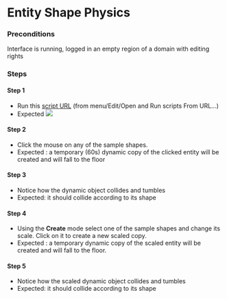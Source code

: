 # Entity Shape Physics
### Preconditions
Interface is running, logged in an empty region of a domain with editing rights

### Steps

#### Step 1
- Run this [script URL](./testStory.js?raw=true) (from menu/Edit/Open and Run scripts From URL...)
- Expected ![](./entity-shape-physics-001.png)
#### Step 2
- Click the mouse on any of the sample shapes.
- Expected : a temporary (60s) dynamic copy of the clicked entity will be created and will fall to the floor
#### Step 3
- Notice how the dynamic object collides and tumbles
- Expected: it should collide according to its shape
#### Step 4
- Using the **Create** mode select one of the sample shapes and change its scale.  Click on it to create a new scaled copy.
- Expected : a temporary dynamic copy of the scaled entity will be created and will fall to the floor.
#### Step 5
- Notice how the scaled dynamic object collides and tumbles
- Expected: it should collide according to its shape

